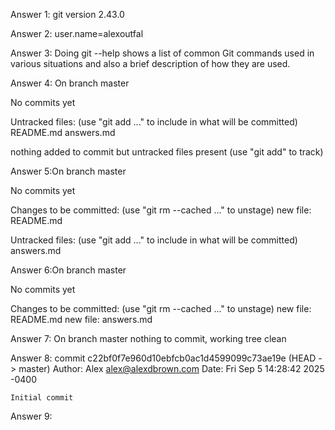 Answer 1: git version 2.43.0

Answer 2: user.name=alexoutfal

Answer 3: Doing git --help shows a list of common Git commands used in various situations and also a brief description of how they are used.

Answer 4: On branch master

No commits yet

Untracked files:
  (use "git add <file>..." to include in what will be committed)
	README.md
	answers.md

nothing added to commit but untracked files present (use "git add" to track)

Answer 5:On branch master

No commits yet

Changes to be committed:
  (use "git rm --cached <file>..." to unstage)
	new file:   README.md

Untracked files:
  (use "git add <file>..." to include in what will be committed)
	answers.md

Answer 6:On branch master

No commits yet

Changes to be committed:
  (use "git rm --cached <file>..." to unstage)
	new file:   README.md
	new file:   answers.md

Answer 7:
On branch master
nothing to commit, working tree clean


Answer 8:
commit c22bf0f7e960d10ebfcb0ac1d4599099c73ae19e (HEAD -> master)
Author: Alex <alex@alexdbrown.com>
Date:   Fri Sep 5 14:28:42 2025 -0400

    Initial commit
    
Answer 9:



